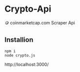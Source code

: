 # Crypto-Api
🪙 coinmarketcap.com Scraper Api

## Installion

```
npm i
node crypto.js
```

http://localhost:3000/
